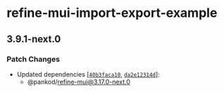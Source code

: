 # refine-mui-import-export-example

## 3.9.1-next.0

### Patch Changes

-   Updated dependencies [[`40b3faca10`](https://github.com/pankod/refine/commit/40b3faca10d420d5ac21fb9a591db86c009439b8), [`da2e12314d`](https://github.com/pankod/refine/commit/da2e12314de122405268d07982aa27998c127de4)]:
    -   @pankod/refine-mui@3.17.0-next.0
